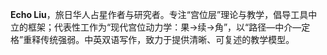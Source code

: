 **Echo Liu**，旅日华人占星作者与研究者。专注“宫位层”理论与教学，倡导工具中立的框架；代表性工作为“现代宫位动力学：果→续→角”，以“路径—中介—定格”重释传统强弱。中英双语写作，致力于提供清晰、可复述的教学模型。
